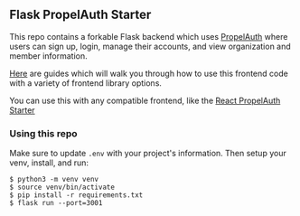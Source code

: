 ## Flask PropelAuth Starter

This repo contains a forkable Flask backend which uses [PropelAuth](https://www.propelauth.com/?utm_campaign=github) where users can sign up, login, manage their accounts, and view organization and member information.

[Here](https://docs.propelauth.com/example-apps/apps) are guides which will walk you through how to use this frontend code with a variety of frontend library options.

You can use this with any compatible frontend, like the [React PropelAuth Starter](https://github.com/PropelAuth/react-frontend-starter)

### Using this repo

Make sure to update `.env` with your project's information. Then setup your venv, install, and run:

```shell
$ python3 -m venv venv
$ source venv/bin/activate
$ pip install -r requirements.txt
$ flask run --port=3001
```